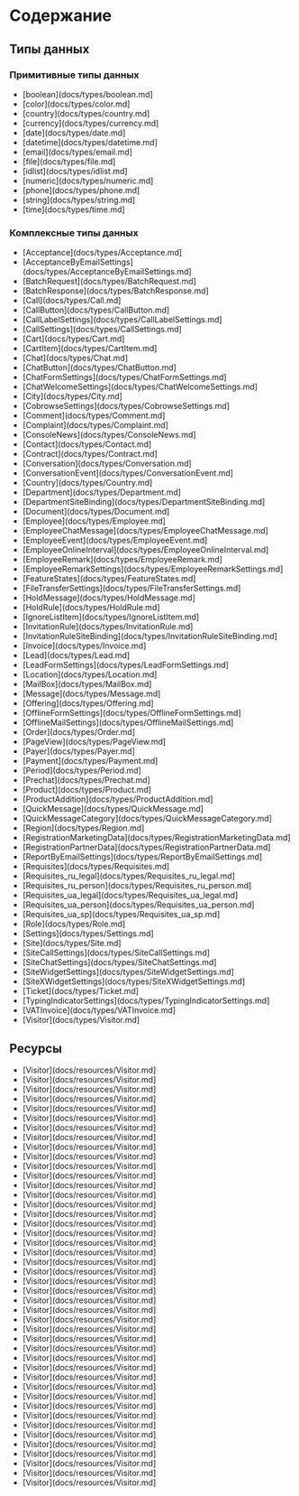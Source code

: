 # Содержание
## Типы данных
### Примитивные типы данных
- [boolean](docs/types/boolean.md]
- [color](docs/types/color.md]
- [country](docs/types/country.md]
- [currency](docs/types/currency.md]
- [date](docs/types/date.md]
- [datetime](docs/types/datetime.md]
- [email](docs/types/email.md]
- [file](docs/types/file.md]
- [idlist](docs/types/idlist.md]
- [numeric](docs/types/numeric.md]
- [phone](docs/types/phone.md]
- [string](docs/types/string.md]
- [time](docs/types/time.md]
### Комплексные типы данных
- [Acceptance](docs/types/Acceptance.md]
- [AcceptanceByEmailSettings](docs/types/AcceptanceByEmailSettings.md]
- [BatchRequest](docs/types/BatchRequest.md]
- [BatchResponse](docs/types/BatchResponse.md]
- [Call](docs/types/Call.md]
- [CallButton](docs/types/CallButton.md]
- [CallLabelSettings](docs/types/CallLabelSettings.md]
- [CallSettings](docs/types/CallSettings.md]
- [Cart](docs/types/Cart.md]
- [CartItem](docs/types/CartItem.md]
- [Chat](docs/types/Chat.md]
- [ChatButton](docs/types/ChatButton.md]
- [ChatFormSettings](docs/types/ChatFormSettings.md]
- [ChatWelcomeSettings](docs/types/ChatWelcomeSettings.md]
- [City](docs/types/City.md]
- [CobrowseSettings](docs/types/CobrowseSettings.md]
- [Comment](docs/types/Comment.md]
- [Complaint](docs/types/Complaint.md]
- [ConsoleNews](docs/types/ConsoleNews.md]
- [Contact](docs/types/Contact.md]
- [Contract](docs/types/Contract.md]
- [Conversation](docs/types/Conversation.md]
- [ConversationEvent](docs/types/ConversationEvent.md]
- [Country](docs/types/Country.md]
- [Department](docs/types/Department.md]
- [DepartmentSiteBinding](docs/types/DepartmentSiteBinding.md]
- [Document](docs/types/Document.md]
- [Employee](docs/types/Employee.md]
- [EmployeeChatMessage](docs/types/EmployeeChatMessage.md]
- [EmployeeEvent](docs/types/EmployeeEvent.md]
- [EmployeeOnlineInterval](docs/types/EmployeeOnlineInterval.md]
- [EmployeeRemark](docs/types/EmployeeRemark.md]
- [EmployeeRemarkSettings](docs/types/EmployeeRemarkSettings.md]
- [FeatureStates](docs/types/FeatureStates.md]
- [FileTransferSettings](docs/types/FileTransferSettings.md]
- [HoldMessage](docs/types/HoldMessage.md]
- [HoldRule](docs/types/HoldRule.md]
- [IgnoreListItem](docs/types/IgnoreListItem.md]
- [InvitationRule](docs/types/InvitationRule.md]
- [InvitationRuleSiteBinding](docs/types/InvitationRuleSiteBinding.md]
- [Invoice](docs/types/Invoice.md]
- [Lead](docs/types/Lead.md]
- [LeadFormSettings](docs/types/LeadFormSettings.md]
- [Location](docs/types/Location.md]
- [MailBox](docs/types/MailBox.md]
- [Message](docs/types/Message.md]
- [Offering](docs/types/Offering.md]
- [OfflineFormSettings](docs/types/OfflineFormSettings.md]
- [OfflineMailSettings](docs/types/OfflineMailSettings.md]
- [Order](docs/types/Order.md]
- [PageView](docs/types/PageView.md]
- [Payer](docs/types/Payer.md]
- [Payment](docs/types/Payment.md]
- [Period](docs/types/Period.md]
- [Prechat](docs/types/Prechat.md]
- [Product](docs/types/Product.md]
- [ProductAddition](docs/types/ProductAddition.md]
- [QuickMessage](docs/types/QuickMessage.md]
- [QuickMessageCategory](docs/types/QuickMessageCategory.md]
- [Region](docs/types/Region.md]
- [RegistrationMarketingData](docs/types/RegistrationMarketingData.md]
- [RegistrationPartnerData](docs/types/RegistrationPartnerData.md]
- [ReportByEmailSettings](docs/types/ReportByEmailSettings.md]
- [Requisites](docs/types/Requisites.md]
- [Requisites_ru_legal](docs/types/Requisites_ru_legal.md]
- [Requisites_ru_person](docs/types/Requisites_ru_person.md]
- [Requisites_ua_legal](docs/types/Requisites_ua_legal.md]
- [Requisites_ua_person](docs/types/Requisites_ua_person.md]
- [Requisites_ua_sp](docs/types/Requisites_ua_sp.md]
- [Role](docs/types/Role.md]
- [Settings](docs/types/Settings.md]
- [Site](docs/types/Site.md]
- [SiteCallSettings](docs/types/SiteCallSettings.md]
- [SiteChatSettings](docs/types/SiteChatSettings.md]
- [SiteWidgetSettings](docs/types/SiteWidgetSettings.md]
- [SiteXWidgetSettings](docs/types/SiteXWidgetSettings.md]
- [Ticket](docs/types/Ticket.md]
- [TypingIndicatorSettings](docs/types/TypingIndicatorSettings.md]
- [VATInvoice](docs/types/VATInvoice.md]
- [Visitor](docs/types/Visitor.md]
## Ресурсы
- [Visitor](docs/resources/Visitor.md]
- [Visitor](docs/resources/Visitor.md]
- [Visitor](docs/resources/Visitor.md]
- [Visitor](docs/resources/Visitor.md]
- [Visitor](docs/resources/Visitor.md]
- [Visitor](docs/resources/Visitor.md]
- [Visitor](docs/resources/Visitor.md]
- [Visitor](docs/resources/Visitor.md]
- [Visitor](docs/resources/Visitor.md]
- [Visitor](docs/resources/Visitor.md]
- [Visitor](docs/resources/Visitor.md]
- [Visitor](docs/resources/Visitor.md]
- [Visitor](docs/resources/Visitor.md]
- [Visitor](docs/resources/Visitor.md]
- [Visitor](docs/resources/Visitor.md]
- [Visitor](docs/resources/Visitor.md]
- [Visitor](docs/resources/Visitor.md]
- [Visitor](docs/resources/Visitor.md]
- [Visitor](docs/resources/Visitor.md]
- [Visitor](docs/resources/Visitor.md]
- [Visitor](docs/resources/Visitor.md]
- [Visitor](docs/resources/Visitor.md]
- [Visitor](docs/resources/Visitor.md]
- [Visitor](docs/resources/Visitor.md]
- [Visitor](docs/resources/Visitor.md]
- [Visitor](docs/resources/Visitor.md]
- [Visitor](docs/resources/Visitor.md]
- [Visitor](docs/resources/Visitor.md]
- [Visitor](docs/resources/Visitor.md]
- [Visitor](docs/resources/Visitor.md]
- [Visitor](docs/resources/Visitor.md]
- [Visitor](docs/resources/Visitor.md]
- [Visitor](docs/resources/Visitor.md]
- [Visitor](docs/resources/Visitor.md]
- [Visitor](docs/resources/Visitor.md]
- [Visitor](docs/resources/Visitor.md]
- [Visitor](docs/resources/Visitor.md]
- [Visitor](docs/resources/Visitor.md]
- [Visitor](docs/resources/Visitor.md]
- [Visitor](docs/resources/Visitor.md]
- [Visitor](docs/resources/Visitor.md]
- [Visitor](docs/resources/Visitor.md]
- [Visitor](docs/resources/Visitor.md]
- [Visitor](docs/resources/Visitor.md]
